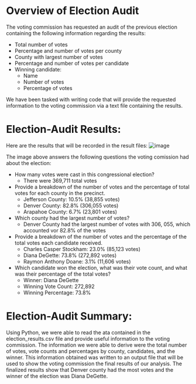 # Overview of Election Audit
The voting commission has requested an audit of the previous election containing the following information regarding the results:
* Total number of votes
* Percentage and number of votes per county
* County with largest number of votes
* Percentage and number of votes per candidate
* Winning candidate:
  * Name
  * Number of votes
  * Percentage of votes

We have been tasked with writing code that will provide the requested information to the voting commission via a text file containing the results.


# Election-Audit Results: 
Here are the results that will be recorded in the result files:
![image](https://user-images.githubusercontent.com/95976771/147859048-5dbee0ca-26bb-480c-97c6-de12996ad4f6.png)

The image above answers the following questions the voting comission had about the election:
* How many votes were cast in this congressional election?
  * There were 369,711  total votes
* Provide a breakdown of the number of votes and the percentage of total votes for each county in the precinct.
  * Jefferson County: 10.5% (38,855 votes)
  * Denver County: 82.8% (306,055 votes)
  * Arapahoe County: 6.7% (23,801 votes)
* Which county had the largest number of votes?
  * Denver County had the largest number of votes with 306, 055, which accounted vor 82.8% of the votes
* Provide a breakdown of the number of votes and the percentage of the total votes each candidate received.
  * Charles Casper Stockham: 23.0% (85,123 votes)
  * Diana DeGette: 73.8% (272,892 votes)
  * Raymon Anthony Doane: 3.1% (11,606 votes)
* Which candidate won the election, what was their vote count, and what was their percentage of the total votes?
  * Winner: Diana DeGette
  * Winning Vote Count: 272,892
  * Winning Percentage: 73.8%


# Election-Audit Summary: 
Using Python, we were able to read the ata contained in the election_results.csv file and provide useful information to the voting commission. 
The information we were able to derive were the total number of votes, vote counts and percentages by county, candidates, and the winner. 
This information obtained was written to an output file that will be used to show the voting commission the final results of our analysis.
The finalized results show that Denver county had the most votes and the winner of the election was Diana DeGette.

